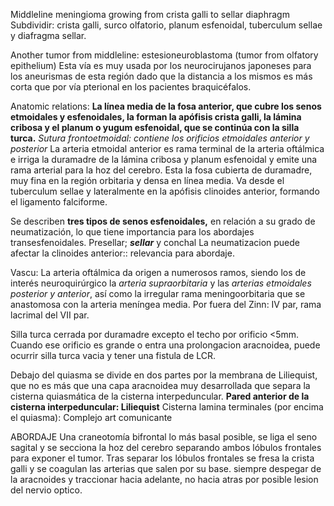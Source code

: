 Middleline meningioma growing from crista galli to sellar diaphragm
Subdividir: crista galli, surco olfatorio, planum esfenoidal, tuberculum sellae y diafragma sellar.

Another tumor from middleline: estesioneuroblastoma (tumor from olfatory epithelium)
Esta vía es muy usada por los neurocirujanos japoneses para los aneurismas de esta región
dado que la distancia a los mismos es más corta que por vía pterional en los
pacientes braquicéfalos.

Anatomic relations:
**La línea media de la fosa anterior, que cubre los senos etmoidales y esfenoidales, la forman la apófisis crista galli, la lámina cribosa y el planum o yugum esfenoidal, que se continúa con la silla turca.**
*Sutura frontoetmoidal: contiene los orificios etmoidales anterior y posterior*
La arteria etmoidal anterior es rama terminal de la arteria oftálmica e irriga la duramadre de la lámina cribosa y planum esfenoidal y emite una rama arterial para la hoz del cerebro.
Esta la fosa cubierta de duramadre, muy fina en la región orbitaria y densa en línea media.  Va desde el tuberculum sellae y lateralmente en la apófisis clinoides anterior, formando el
ligamento falciforme.

Se describen **tres tipos de senos esfenoidales,** en relación a su grado de neumatización, lo que tiene importancia para los abordajes transesfenoidales.
	Presellar; ***sellar*** y conchal
La neumatizacion puede afectar la clinoides anterior:: relevancia para abordaje.

Vascu:
La arteria oftálmica da origen a numerosos ramos, siendo los de interés neuroquirúrgico la *arteria supraorbitaria* y las *arterias etmoidales posterior y anterior*, así como la irregular rama meningoorbitaria que se anastomosa con la arteria meníngea media.
Por fuera del Zinn: IV par, rama lacrimal del VII par.

Silla turca cerrada por duramadre excepto el techo por orificio <5mm. Cuando ese orificio es grande o entra una prolongacion aracnoidea, puede ocurrir silla turca vacia y tener una fistula de LCR.

Debajo del quiasma se divide en dos partes por la membrana de Liliequist, que no es más que una capa aracnoidea muy desarrollada que separa la cisterna quiasmática de la cisterna interpeduncular.
**Pared anterior de la cisterna interpeduncular: Liliequist**
Cisterna lamina terminales (por encima el quiasma): Complejo art comunicante

ABORDAJE
	Una craneotomía bifrontal lo más basal posible, se liga el seno sagital y se secciona la hoz del cerebro separando ambos lóbulos frontales para exponer el tumor. Tras separar los lóbulos frontales se fresa la crista galli y se coagulan las arterias que salen por su base.
	siempre despegar de la aracnoides y traccionar hacia adelante, no hacia atras por posible lesion del nervio optico.
	



